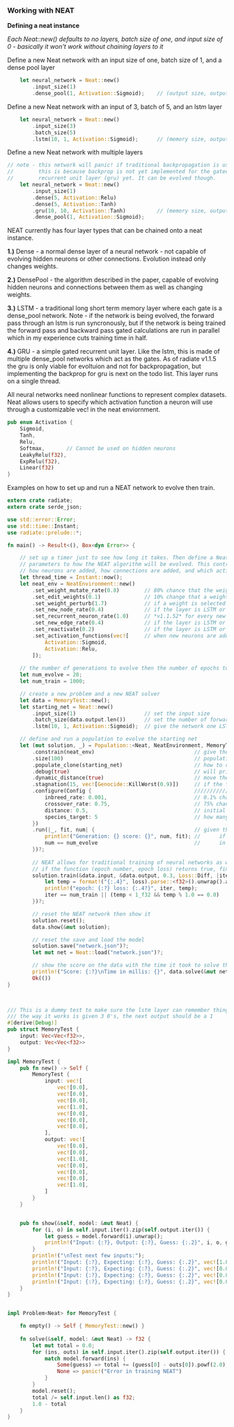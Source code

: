 
### Working with NEAT
**Defining a neat instance**

*Each Neat::new() defaults to no layers, batch size of one, and input size of 0 - basically it won't work without chaining layers to it*

Define a new Neat network with an input size of one, batch size of 1, and a dense pool layer 
```rust
    let neural_network = Neat::new()
        .input_size(1)
        .dense_pool(1, Activation::Sigmoid);    // (output size, output layer activation)
```
Define a new Neat network with an input of 3, batch of 5, and an lstm layer
```rust
    let neural_network = Neat::new()
        .input_size(3)
        .batch_size(5)
        .lstm(10, 1, Activation::Sigmoid);      // (memory size, output size, output layer activation)
```
Define a new Neat network with multiple layers 
```rust
// note - this network will panic! if traditional backpropagation is used 
//        this is because backprop is not yet implemented for the gated 
//        recurrent unit layer (gru) yet. It can be evolved though.
    let neural_network = Neat::new()
        .input_size(1)
        .dense(5, Activation::Relu)
        .dense(5, Activation::Tanh)
        .gru(10, 10, Activation::Tanh)          // (memory size, output size, output layer activation)
        .dense_pool(1, Activation::Sigmoid);
```
NEAT currently has four layer types that can be chained onto a neat instance. 

**1.)** Dense - a normal dense layer of a neural network - not capable of evolving hidden neurons or other connections. Evolution instead only changes weights.

**2.)** DensePool - the algorithm described in the paper, capable of evolving hidden neurons and connections between them as well as changing weights.

**3.)** LSTM - a traditional long short term memory layer where each gate is a dense_pool network. Note - if the network is being evolved, the forward pass through an lstm is run syncronously, but if the network is being trained the forward pass and backward pass gated calculations are run in parallel which in my experience cuts training time in half.

**4.)** GRU - a simple gated recurrent unit layer. Like the lstm, this is made of multiple dense_pool networks which act as the gates. As of radiate v1.1.5 the gru is only viable for evoltuion and not for backpropagation, but implementing the backprop for gru is next on the todo list. This layer runs on a single thread.

All neural networks need nonlinear functions to represent complex datasets. Neat allows users to specify which activation function a neuron will use through a customizable vec! in the neat enviornment.
```rust
pub enum Activation {
    Sigmoid,
    Tanh,
    Relu,
    Softmax,       // Cannot be used on hidden neurons
    LeakyRelu(f32),
    ExpRelu(f32),
    Linear(f32)   
}
```

Examples on how to set up and run a NEAT network to evolve then train.

```rust
extern crate radiate;
extern crate serde_json;

use std::error::Error;
use std::time::Instant;
use radiate::prelude::*;

fn main() -> Result<(), Box<dyn Error>> {

    // set up a timer just to see how long it takes. Then define a NeatEnvironment to give
    // parameters to how the NEAT algorithm will be evolved. This controls how weights are edited,
    // how neurons are added, how connections are added, and which activation functions to use in hidden neurons
    let thread_time = Instant::now();
    let neat_env = NeatEnvironment::new()
        .set_weight_mutate_rate(0.8)        // 80% chance that the weights will be mutated, 20% change the weights will not be changed at all
        .set_edit_weights(0.1)              // 10% change that a weight will be assigned a new random number, 90% change it will be mutated by +/- weight_perturb
        .set_weight_perturb(1.7)            // if a weight is selected to be mutated, multiply the original weight by +/- 1.7 (shouldn't be larger than 2.0)
        .set_new_node_rate(0.4)             // if the layer is LSTM or dense_pool, 40% chance a new hidden neuron will be added
        .set_recurrent_neuron_rate(1.0)     // *v1.1.52* for every new neuron added, the % chance is recurrent 1.0 meaning 100%, 0.0 meaning 0% (not compatible with backprop)
        .set_new_edge_rate(0.4)             // if the layer is LSTM or dense_pool, 40% chance a new connection will be added between two random neurons with a random weight
        .set_reactivate(0.2)                // if the layer is LSTM or dense_pool, 20% chance a deactivated connection will be reactivated
        .set_activation_functions(vec![     // when new neurons are added, a random activation function is chosen from this list to give to the neuron
            Activation::Sigmoid,
            Activation::Relu,
        ]);
        
    // the number of generations to evolve then the number of epochs to train
    let num_evolve = 20;
    let num_train = 1000;

    // create a new problem and a new NEAT solver 
    let data = MemoryTest::new();
    let starting_net = Neat::new()
        .input_size(1)                      // set the input size
        .batch_size(data.output.len())      // set the number of forward passes before weights are updated
        .lstm(10, 1, Activation::Sigmoid);  // give the network one LSTM layer with a memory size of 10 and output size of 1 with a output activation of sigmoid

    // define and run a population to evolve the starting net
    let (mut solution, _) = Population::<Neat, NeatEnvironment, MemoryTest>::new()
        .constrain(neat_env)                                // give the population an environment to evolve in (evolutionary parameters defined above)
        .size(100)                                          // population size of 100
        .populate_clone(starting_net)                       // how to create the initial population (in this case, clone the starting_net 100 times)
        .debug(true)                                        // will print the species and their adjusted fitness scores at the end of each generation
        .dynamic_distance(true)                             // move the distance between networks to match the species_target specified below
        .stagnation(15, vec![Genocide::KillWorst(0.9)])     // if the fitness score of the best member doesn't improve in 15 genertaions, kill the worst 90% of the population
        .configure(Config {                                 //////////////// Configure the breeding parameters //////////////// 
            inbreed_rate: 0.001,                            // 0.1% chance to breed two members of the same species 
            crossover_rate: 0.75,                           // 75% chance two parents will be crossed over to create a child, 25% chance the most fit parent will be copied and mutated
            distance: 0.5,                                  // initial distance between species, if dynamic distance is true, this will chance to fit the species target
            species_target: 5                               // how many species you want, if dynaic distance is true, distance will move until this is met, if it is false, this might not work
        })
        .run(|_, fit, num| {                                // given the best member of the population, their fitness score, and the iteration number, return a bool. 
            println!("Generation: {} score: {}", num, fit); //      if this returns true, evolution will stop and return the top member from the population and the enviornment 
            num == num_evolve                               //      in this case, if the num equals the num_evolve, finish evoltuion
        })?;
        
        // NEAT allows for traditional training of neural networks as well given the (input data, target data, learning rate, loss function, and a function)
        // if the function (epoch number, epoch loss) returns true, finish training, otherwise continue
        solution.train(&data.input, &data.output, 0.3, Loss::Diff, |iter, loss| {
            let temp = format!("{:.4}", loss).parse::<f32>().unwrap().abs();
            println!("epoch: {:?} loss: {:.4?}", iter, temp);
            iter == num_train || (temp < 1_f32 && temp % 1.0 == 0.0)
        })?;

        // reset the NEAT network then show it 
        solution.reset();
        data.show(&mut solution);

        // reset the save and load the model
        solution.save("network.json")?;
        let mut net = Neat::load("network.json")?;

        // show the score on the data with the time it took to solve the problem
        println!("Score: {:?}\nTime in millis: {}", data.solve(&mut net), thread_time.elapsed().as_millis());
        Ok(())
}
 


/// This is a dummy test to make sure the lstm layer can remember things throughout time
/// the way it works is given 3 0's, the next output should be a 1
#[derive(Debug)]
pub struct MemoryTest {
    input: Vec<Vec<f32>>,
    output: Vec<Vec<f32>>
}

impl MemoryTest {
    pub fn new() -> Self {
        MemoryTest {
            input: vec![
                vec![0.0],
                vec![0.0],
                vec![0.0],
                vec![1.0],
                vec![0.0],
                vec![0.0],
                vec![0.0],
            ],
            output: vec![
                vec![0.0],
                vec![0.0],
                vec![1.0],
                vec![0.0],
                vec![0.0],
                vec![0.0],
                vec![1.0],
            ]
        }
    }


    pub fn show(&self, model: &mut Neat) {
        for (i, o) in self.input.iter().zip(self.output.iter()) {
            let guess = model.forward(i).unwrap();
            println!("Input: {:?}, Output: {:?}, Guess: {:.2}", i, o, guess[0]);
        }
        println!("\nTest next few inputs:");
        println!("Input: {:?}, Expecting: {:?}, Guess: {:.2}", vec![1.0], vec![0.0], model.forward(&vec![1.0]).unwrap()[0]);
        println!("Input: {:?}, Expecting: {:?}, Guess: {:.2}", vec![0.0], vec![0.0], model.forward(&vec![0.0]).unwrap()[0]);
        println!("Input: {:?}, Expecting: {:?}, Guess: {:.2}", vec![0.0], vec![0.0], model.forward(&vec![0.0]).unwrap()[0]);
        println!("Input: {:?}, Expecting: {:?}, Guess: {:.2}", vec![0.0], vec![1.0], model.forward(&vec![0.0]).unwrap()[0]);
    }
}


impl Problem<Neat> for MemoryTest {

    fn empty() -> Self { MemoryTest::new() }
    
    fn solve(&self, model: &mut Neat) -> f32 {
        let mut total = 0.0;
        for (ins, outs) in self.input.iter().zip(self.output.iter()) {
            match model.forward(ins) {
                Some(guess) => total += (guess[0] - outs[0]).powf(2.0),
                None => panic!("Error in training NEAT")
            }
        }
        model.reset();
        total /= self.input.len() as f32;
        1.0 - total
    }
}
```
